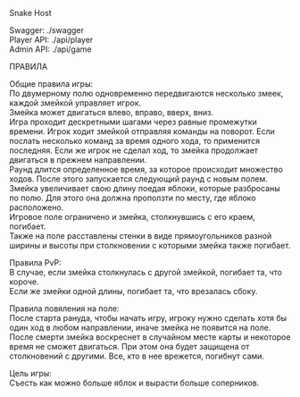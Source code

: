 Snake Host  

Swagger: ./swagger  
Player API: ./api/player  
Admin API: ./api/game  


ПРАВИЛА  
  
Общие правила игры:  
По двумерному полю одновременно передвигаются несколько змеек, каждой змейкой управляет игрок.  
Змейка может двигаться влево, вправо, вверх, вниз.  
Игра проходит дескретными шагами через равные промежутки времени. Игрок ходит змейкой отправляя команды на поворот. Если послать несколько команд за время одного хода, то применится последняя. Если же игрок не сделал ход, то змейка продолжает двигаться в прежнем направлении.  
Раунд длится определенное время, за которое происходит множество ходов. После этого запускается следующий раунд с новым полем.  
Змейка увеличивает свою длину поедая яблоки, которые разбросаны по полю. Для этого она должна проползти по месту, где яблоко расположено.  
Игровое поле ограничено и змейка, столкнувшись с его краем, погибает.  
Также на поле расставлены стенки в виде прямоугольников разной ширины и высоты при столкновении с которыми змейка также погибает. 
  
Правила PvP:  
В случае, если змейка столкнулась с другой змейкой, погибает та, что короче.   
Если же змейки одной длины, погибает та, что врезалась сбоку. 
  
Правила повяления на поле:  
После старта рануда, чтобы начать игру, игроку нужно сделать хотя бы один ход в любом направлении, иначе змейка не появится на поле.  
После смерти змейка воскреснет в случайном месте карты и некоторое время не сможет двигаться. При этом она будет защищена от столкновений с другими. Все, кто в нее врежется, погибнут сами.  
  
Цель игры:  
Съесть как можно больше яблок и вырасти больше соперников. 
